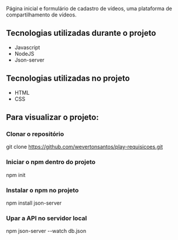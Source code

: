 <p>Página inicial e formulário de cadastro de vídeos, uma plataforma de compartilhamento de vídeos.</p>

## Tecnologias utilizadas durante o projeto
* Javascript
* NodeJS
* Json-server

## Tecnologias utilizadas no projeto
* HTML
* CSS

## Para visualizar o projeto:

### Clonar o repositório
git clone https://github.com/wevertonsantos/play-requisicoes.git

### Iniciar o npm dentro do projeto
npm init

### Instalar o npm no projeto
npm install json-server

### Upar a API no servidor local
npm json-server --watch db.json
